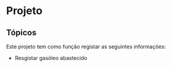 # Projeto

## Tópicos

Este projeto tem como função registar as seguintes informações:

* Resgistar gasóleo abastecido